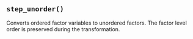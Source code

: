 ## `step_unorder()`

Converts ordered factor variables to unordered factors. The factor level order is preserved during the transformation.

